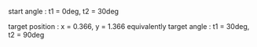 start angle : t1 = 0deg, t2 = 30deg

target position : x = 0.366, y = 1.366  equivalently target angle : t1 = 30deg, t2 = 90deg
